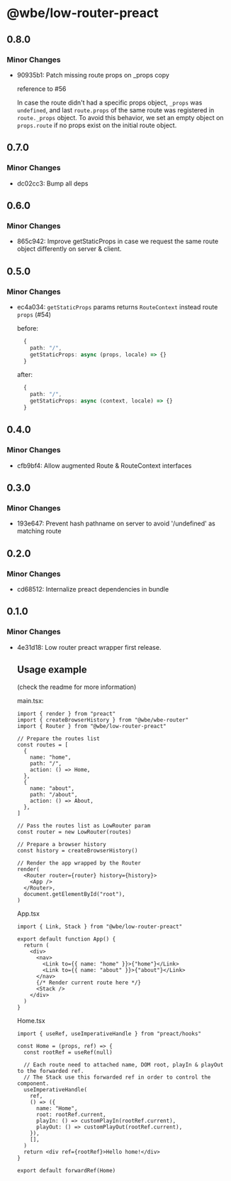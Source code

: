 # @wbe/low-router-preact

## 0.8.0

### Minor Changes

- 90935b1: Patch missing route props on \_props copy

  reference to #56

  In case the route didn't had a specific props object, `_props` was `undefined`, and last `route.props` of the same route was registered in `route._props` object. To avoid this behavior, we set an empty object on `props.route` if no props exist on the initial route object.

## 0.7.0

### Minor Changes

- dc02cc3: Bump all deps

## 0.6.0

### Minor Changes

- 865c942: Improve getStaticProps in case we request the same route object differently on server & client.

## 0.5.0

### Minor Changes

- ec4a034: `getStaticProps` params returns `RouteContext` instead route `props` (#54)

  before:

  ```ts
    {
      path: "/",
      getStaticProps: async (props, locale) => {}
    }

  ```

  after:

  ```ts
    {
      path: "/",
      getStaticProps: async (context, locale) => {}
    }

  ```

## 0.4.0

### Minor Changes

- cfb9bf4: Allow augmented Route & RouteContext interfaces

## 0.3.0

### Minor Changes

- 193e647: Prevent hash pathname on server to avoid '/undefined' as matching route

## 0.2.0

### Minor Changes

- cd68512: Internalize preact dependencies in bundle

## 0.1.0

### Minor Changes

- 4e31d18: Low router preact wrapper first release.

  ## Usage example

  (check the readme for more information)

  main.tsx:

  ```tsx
  import { render } from "preact"
  import { createBrowserHistory } from "@wbe/wbe-router"
  import { Router } from "@wbe/low-router-preact"

  // Prepare the routes list
  const routes = [
    {
      name: "home",
      path: "/",
      action: () => Home,
    },
    {
      name: "about",
      path: "/about",
      action: () => About,
    },
  ]

  // Pass the routes list as LowRouter param
  const router = new LowRouter(routes)

  // Prepare a browser history
  const history = createBrowserHistory()

  // Render the app wrapped by the Router
  render(
    <Router router={router} history={history}>
      <App />
    </Router>,
    document.getElementById("root"),
  )
  ```

  App.tsx

  ```tsx
  import { Link, Stack } from "@wbe/low-router-preact"

  export default function App() {
    return (
      <div>
        <nav>
          <Link to={{ name: "home" }}>{"home"}</Link>
          <Link to={{ name: "about" }}>{"about"}</Link>
        </nav>
        {/* Render current route here */}
        <Stack />
      </div>
    )
  }
  ```

  Home.tsx

  ```tsx
  import { useRef, useImperativeHandle } from "preact/hooks"

  const Home = (props, ref) => {
    const rootRef = useRef(null)

    // Each route need to attached name, DOM root, playIn & playOut to the forwarded ref.
    // The Stack use this forwarded ref in order to control the component.
    useImperativeHandle(
      ref,
      () => ({
        name: "Home",
        root: rootRef.current,
        playIn: () => customPlayIn(rootRef.current),
        playOut: () => customPlayOut(rootRef.current),
      }),
      [],
    )
    return <div ref={rootRef}>Hello home!</div>
  }

  export default forwardRef(Home)
  ```
